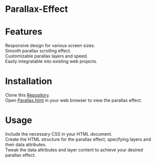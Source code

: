 # Parallax-Effect

# Features
Responsive design for various screen sizes.<br/>
Smooth parallax scrolling effect.<br/>
Customizable parallax layers and speed. <br/>
Easily integratable into existing web projects.

# Installation
Clone this [Repository](https://github.com/angle17kavya/Parallax-Effect.git). <br/>
Open [Parallax.html](https://github.com/angle17kavya/Parallax-Effect/blob/main/parallax.html) in your web browser to view the parallax effect.

# Usage
Include the necessary CSS in your HTML document.<br/>
Create the HTML structure for the parallax effect, specifying layers and their data attributes.<br/>
Tweak the data attributes and layer content to achieve your desired parallax effect.
